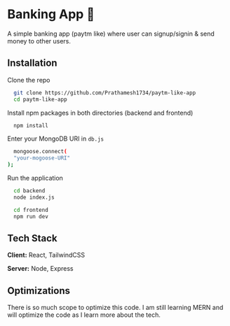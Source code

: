 
# Banking App 🏦

A simple banking app (paytm like) where user can signup/signin & send money to other users.




## Installation

Clone the repo

```bash
  git clone https://github.com/Prathamesh1734/paytm-like-app
  cd paytm-like-app
```
Install npm packages in both directories (backend and frontend)
```bash
  npm install
```
Enter your MongoDB URI in `db.js`
```bash
  mongoose.connect(
  "your-mogoose-URI"
);
```
Run the application
```bash
  cd backend
  node index.js
```
```bash
  cd frontend
  npm run dev
```
    
## Tech Stack

**Client:** React, TailwindCSS

**Server:** Node, Express


## Optimizations

There is so much scope to optimize this code. I am still learning MERN and will optimize the code as I learn more about the tech.

